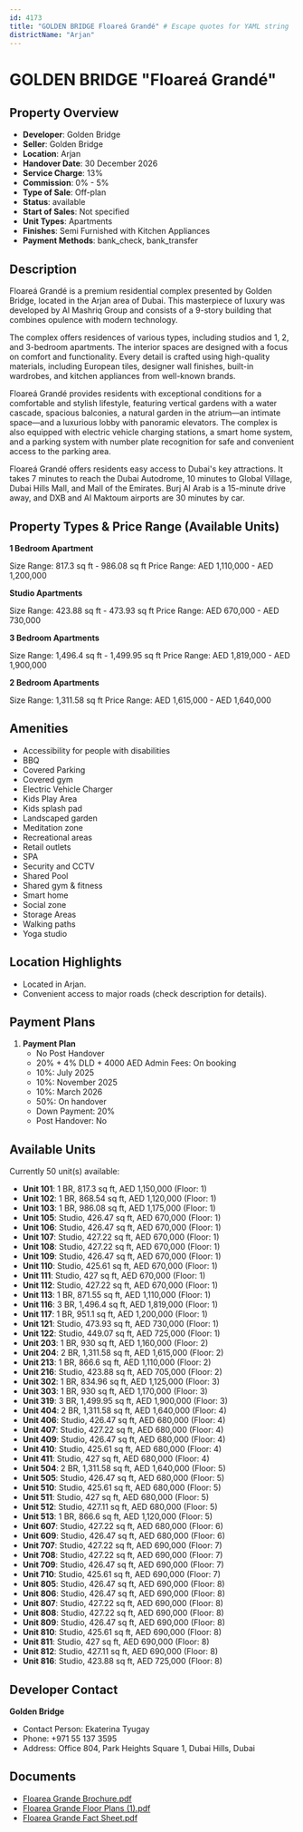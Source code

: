 ```yaml
---
id: 4173
title: "GOLDEN BRIDGE Floareá Grandé" # Escape quotes for YAML string
districtName: "Arjan"
---
```


# GOLDEN BRIDGE "Floareá Grandé"

## Property Overview
- **Developer**: Golden Bridge
- **Seller**: Golden Bridge
- **Location**: Arjan
- **Handover Date**: 30 December 2026
- **Service Charge**: 13%
- **Commission**: 0% - 5%
- **Type of Sale**: Off-plan
- **Status**: available
- **Start of Sales**: Not specified
- **Unit Types**: Apartments
- **Finishes**: Semi Furnished with Kitchen Appliances
- **Payment Methods**: bank_check, bank_transfer

## Description
Floareá Grandé is a premium residential complex presented by Golden Bridge, located in the Arjan area of Dubai. This masterpiece of luxury was developed by Al Mashriq Group and consists of a 9-story building that combines opulence with modern technology.

The complex offers residences of various types, including studios and 1, 2, and 3-bedroom apartments. The interior spaces are designed with a focus on comfort and functionality. Every detail is crafted using high-quality materials, including European tiles, designer wall finishes, built-in wardrobes, and kitchen appliances from well-known brands.

Floareá Grandé provides residents with exceptional conditions for a comfortable and stylish lifestyle, featuring vertical gardens with a water cascade, spacious balconies, a natural garden in the atrium—an intimate space—and a luxurious lobby with panoramic elevators. The complex is also equipped with electric vehicle charging stations, a smart home system, and a parking system with number plate recognition for safe and convenient access to the parking area.

Floareá Grandé offers residents easy access to Dubai's key attractions. It takes 7 minutes to reach the Dubai Autodrome, 10 minutes to Global Village, Dubai Hills Mall, and Mall of the Emirates. Burj Al Arab is a 15-minute drive away, and DXB and Al Maktoum airports are 30 minutes by car.

## Property Types & Price Range (Available Units)
**1 Bedroom Apartment**

Size Range: 817.3 sq ft - 986.08 sq ft
Price Range: AED 1,110,000 - AED 1,200,000

**Studio Apartments**

Size Range: 423.88 sq ft - 473.93 sq ft
Price Range: AED 670,000 - AED 730,000

**3 Bedroom Apartments**

Size Range: 1,496.4 sq ft - 1,499.95 sq ft
Price Range: AED 1,819,000 - AED 1,900,000

**2 Bedroom Apartments**

Size Range: 1,311.58 sq ft
Price Range: AED 1,615,000 - AED 1,640,000

## Amenities
- Accessibility for people with disabilities
- BBQ
- Covered Parking
- Covered gym
- Electric Vehicle Charger
- Kids Play Area
- Kids splash pad
- Landscaped garden
- Meditation zone
- Recreational areas
- Retail outlets
- SPA
- Security and CCTV
- Shared Pool
- Shared gym & fitness
- Smart home
- Social zone
- Storage Areas
- Walking paths
- Yoga studio

## Location Highlights
- Located in Arjan.
- Convenient access to major roads (check description for details).

## Payment Plans
1. **Payment Plan**
   - No Post Handover
   - 20% + 4% DLD + 4000 AED Admin Fees: On booking
   - 10%: July 2025
   - 10%: November 2025
   - 10%: March 2026
   - 50%: On handover
   - Down Payment: 20%
   - Post Handover: No

## Available Units
Currently 50 unit(s) available:
- **Unit 101**: 1 BR, 817.3 sq ft, AED 1,150,000 (Floor: 1)
- **Unit 102**: 1 BR, 868.54 sq ft, AED 1,120,000 (Floor: 1)
- **Unit 103**: 1 BR, 986.08 sq ft, AED 1,175,000 (Floor: 1)
- **Unit 105**: Studio, 426.47 sq ft, AED 670,000 (Floor: 1)
- **Unit 106**: Studio, 426.47 sq ft, AED 670,000 (Floor: 1)
- **Unit 107**: Studio, 427.22 sq ft, AED 670,000 (Floor: 1)
- **Unit 108**: Studio, 427.22 sq ft, AED 670,000 (Floor: 1)
- **Unit 109**: Studio, 426.47 sq ft, AED 670,000 (Floor: 1)
- **Unit 110**: Studio, 425.61 sq ft, AED 670,000 (Floor: 1)
- **Unit 111**: Studio, 427 sq ft, AED 670,000 (Floor: 1)
- **Unit 112**: Studio, 427.22 sq ft, AED 670,000 (Floor: 1)
- **Unit 113**: 1 BR, 871.55 sq ft, AED 1,110,000 (Floor: 1)
- **Unit 116**: 3 BR, 1,496.4 sq ft, AED 1,819,000 (Floor: 1)
- **Unit 117**: 1 BR, 951.1 sq ft, AED 1,200,000 (Floor: 1)
- **Unit 121**: Studio, 473.93 sq ft, AED 730,000 (Floor: 1)
- **Unit 122**: Studio, 449.07 sq ft, AED 725,000 (Floor: 1)
- **Unit 203**: 1 BR, 930 sq ft, AED 1,160,000 (Floor: 2)
- **Unit 204**: 2 BR, 1,311.58 sq ft, AED 1,615,000 (Floor: 2)
- **Unit 213**: 1 BR, 866.6 sq ft, AED 1,110,000 (Floor: 2)
- **Unit 216**: Studio, 423.88 sq ft, AED 705,000 (Floor: 2)
- **Unit 302**: 1 BR, 834.96 sq ft, AED 1,125,000 (Floor: 3)
- **Unit 303**: 1 BR, 930 sq ft, AED 1,170,000 (Floor: 3)
- **Unit 319**: 3 BR, 1,499.95 sq ft, AED 1,900,000 (Floor: 3)
- **Unit 404**: 2 BR, 1,311.58 sq ft, AED 1,640,000 (Floor: 4)
- **Unit 406**: Studio, 426.47 sq ft, AED 680,000 (Floor: 4)
- **Unit 407**: Studio, 427.22 sq ft, AED 680,000 (Floor: 4)
- **Unit 409**: Studio, 426.47 sq ft, AED 680,000 (Floor: 4)
- **Unit 410**: Studio, 425.61 sq ft, AED 680,000 (Floor: 4)
- **Unit 411**: Studio, 427 sq ft, AED 680,000 (Floor: 4)
- **Unit 504**: 2 BR, 1,311.58 sq ft, AED 1,640,000 (Floor: 5)
- **Unit 505**: Studio, 426.47 sq ft, AED 680,000 (Floor: 5)
- **Unit 510**: Studio, 425.61 sq ft, AED 680,000 (Floor: 5)
- **Unit 511**: Studio, 427 sq ft, AED 680,000 (Floor: 5)
- **Unit 512**: Studio, 427.11 sq ft, AED 680,000 (Floor: 5)
- **Unit 513**: 1 BR, 866.6 sq ft, AED 1,120,000 (Floor: 5)
- **Unit 607**: Studio, 427.22 sq ft, AED 680,000 (Floor: 6)
- **Unit 609**: Studio, 426.47 sq ft, AED 680,000 (Floor: 6)
- **Unit 707**: Studio, 427.22 sq ft, AED 690,000 (Floor: 7)
- **Unit 708**: Studio, 427.22 sq ft, AED 690,000 (Floor: 7)
- **Unit 709**: Studio, 426.47 sq ft, AED 690,000 (Floor: 7)
- **Unit 710**: Studio, 425.61 sq ft, AED 690,000 (Floor: 7)
- **Unit 805**: Studio, 426.47 sq ft, AED 690,000 (Floor: 8)
- **Unit 806**: Studio, 426.47 sq ft, AED 690,000 (Floor: 8)
- **Unit 807**: Studio, 427.22 sq ft, AED 690,000 (Floor: 8)
- **Unit 808**: Studio, 427.22 sq ft, AED 690,000 (Floor: 8)
- **Unit 809**: Studio, 426.47 sq ft, AED 690,000 (Floor: 8)
- **Unit 810**: Studio, 425.61 sq ft, AED 690,000 (Floor: 8)
- **Unit 811**: Studio, 427 sq ft, AED 690,000 (Floor: 8)
- **Unit 812**: Studio, 427.11 sq ft, AED 690,000 (Floor: 8)
- **Unit 816**: Studio, 423.88 sq ft, AED 725,000 (Floor: 8)

## Developer Contact
**Golden Bridge**
- Contact Person: Ekaterina Tyugay
- Phone: +971 55 137 3595
- Address: Office 804, Park Heights Square 1, Dubai Hills, Dubai

## Documents
- [Floarea Grande Brochure.pdf](https://cdn.geniemap.net/2025/01/23/P39t7RNJawodP9AVjvjU3W0xflh5yyDocCtzXgaW.pdf)
- [Floarea Grande Floor Plans (1).pdf](https://cdn.geniemap.net/2025/01/23/BraxrvpzX5q0bmz4on46D5dM4GqYXfk1n074JB5p.pdf)
- [Floarea Grande Fact Sheet.pdf](https://cdn.geniemap.net/2025/01/23/VHRuw74zl3Fio8C93HJ4mEPnox33vZfAwWRIDxxD.pdf)
